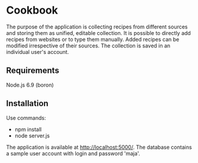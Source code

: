 # Cookbook
The purpose of the application is collecting recipes from different sources and storing them as unified, editable collection. It is possible to directly add recipes from websites or to type them manually. Added recipes can be modified irrespective of their sources. The collection is saved in an individual user's account.

## Requirements
Node.js 6.9 (boron)

## Installation
Use commands:
* npm install
* node server.js

The application is available at [http://localhost:5000/](http://localhost:5000/). The database contains a sample user account with login and password 'maja'.

